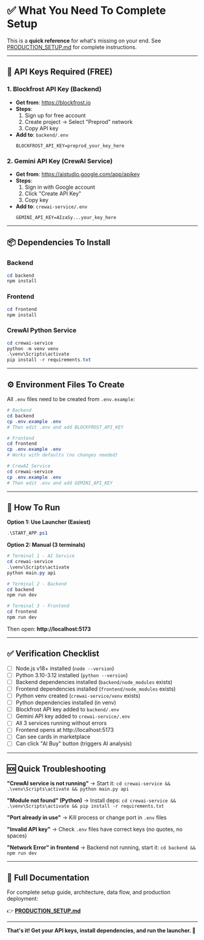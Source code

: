 # ✅ What You Need To Complete Setup

This is a **quick reference** for what's missing on your end. See [PRODUCTION_SETUP.md](./PRODUCTION_SETUP.md) for complete instructions.

---

## 🔑 API Keys Required (FREE)

### 1. Blockfrost API Key (Backend)
- **Get from**: https://blockfrost.io
- **Steps**: 
  1. Sign up for free account
  2. Create project → Select "Preprod" network
  3. Copy API key
- **Add to**: `backend/.env`
  ```env
  BLOCKFROST_API_KEY=preprod_your_key_here
  ```

### 2. Gemini API Key (CrewAI Service)
- **Get from**: https://aistudio.google.com/app/apikey
- **Steps**:
  1. Sign in with Google account
  2. Click "Create API Key"
  3. Copy key
- **Add to**: `crewai-service/.env`
  ```env
  GEMINI_API_KEY=AIzaSy...your_key_here
  ```

---

## 📦 Dependencies To Install

### Backend
```powershell
cd backend
npm install
```

### Frontend
```powershell
cd frontend
npm install
```

### CrewAI Python Service
```powershell
cd crewai-service
python -m venv venv
.\venv\Scripts\activate
pip install -r requirements.txt
```

---

## ⚙️ Environment Files To Create

All `.env` files need to be created from `.env.example`:

```powershell
# Backend
cd backend
cp .env.example .env
# Then edit .env and add BLOCKFROST_API_KEY

# Frontend
cd frontend
cp .env.example .env
# Works with defaults (no changes needed)

# CrewAI Service
cd crewai-service
cp .env.example .env
# Then edit .env and add GEMINI_API_KEY
```

---

## 🚀 How To Run

**Option 1: Use Launcher (Easiest)**
```powershell
.\START_APP.ps1
```

**Option 2: Manual (3 terminals)**
```powershell
# Terminal 1 - AI Service
cd crewai-service
.\venv\Scripts\activate
python main.py api

# Terminal 2 - Backend
cd backend
npm run dev

# Terminal 3 - Frontend
cd frontend
npm run dev
```

Then open: **http://localhost:5173**

---

## ✅ Verification Checklist

- [ ] Node.js v18+ installed (`node --version`)
- [ ] Python 3.10-3.12 installed (`python --version`)
- [ ] Backend dependencies installed (`backend/node_modules` exists)
- [ ] Frontend dependencies installed (`frontend/node_modules` exists)
- [ ] Python venv created (`crewai-service/venv` exists)
- [ ] Python dependencies installed (in venv)
- [ ] Blockfrost API key added to `backend/.env`
- [ ] Gemini API key added to `crewai-service/.env`
- [ ] All 3 services running without errors
- [ ] Frontend opens at http://localhost:5173
- [ ] Can see cards in marketplace
- [ ] Can click "AI Buy" button (triggers AI analysis)

---

## 🆘 Quick Troubleshooting

**"CrewAI service is not running"**
→ Start it: `cd crewai-service && .\venv\Scripts\activate && python main.py api`

**"Module not found" (Python)**
→ Install deps: `cd crewai-service && .\venv\Scripts\activate && pip install -r requirements.txt`

**"Port already in use"**
→ Kill process or change port in `.env` files

**"Invalid API key"**
→ Check `.env` files have correct keys (no quotes, no spaces)

**"Network Error" in frontend**
→ Backend not running, start it: `cd backend && npm run dev`

---

## 📖 Full Documentation

For complete setup guide, architecture, data flow, and production deployment:

👉 **[PRODUCTION_SETUP.md](./PRODUCTION_SETUP.md)**

---

**That's it! Get your API keys, install dependencies, and run the launcher. 🎉**
